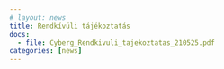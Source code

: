 ```yaml
---
# layout: news
title: Rendkívüli tájékoztatás
docs:
  - file: Cyberg_Rendkivuli_tajekoztatas_210525.pdf
categories: [news]
---
```

